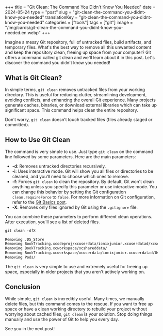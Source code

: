 +++
title = "Git Clean: The Command You Didn't Know You Needed"
date = 2024-05-24
type = "post"
slug = "git-clean-the-command-you-didnt-know-you-needed"
translationKey = "git-clean-the-command-you-didnt-know-you-needed"
categories = ["tools"]
tags = ["git"]
image = "/img/cards/git-clean-the-command-you-didnt-know-you-needed.en.webp"
+++

Imagine a messy Git repository, full of untracked files, build artifacts, and temporary files. What's the best way to remove all this unwanted content and keep the repository clean, freeing up space from your computer? Git offers a command called git clean and we'll learn about it in this post. Let's discover the command you didn't know you needed!

## What is Git Clean?

In simple terms, `git clean` removes untracked files from your working directory. This is useful for reducing clutter, streamlining development, avoiding conflicts, and enhancing the overall Git experience.  Many projects generate caches, binaries, or download external libraries which can take up significant space. This command helps clean the entire repository. 

Don't worry, `git clean` doesn't touch tracked files (files already staged or committed). 

## How to Use Git Clean

The command is very simple to use. Just type `git clean` on the command line followed by some parameters. Here are the main parameters:

- **-d**: Removes untracked directories recursively.
- **-i**: Uses interactive mode. Git will show you all files or directories to be cleaned, and you'll need to choose which ones to remove.
- **-f**: Forces `git clean` to clean the repository. By default, Git won't clean anything unless you specify this parameter or use interactive mode. You can change this behavior by setting the Git configuration `clean.requireForce` to `false`. For more information on Git configuration, refer to the [Git Basics post][git_basics_post].
- **-X**: Removes only files ignored by Git using the `.gitignore` file.

You can combine these parameters to perform different clean operations. After execution, you'll see a list of deleted files.

```txt
git clean -dfX

Removing .DS_Store
Removing BookTracking.xcodeproj/xcuserdata/ionixjunior.xcuserdatad/xcschemes/
Removing BookTracking.xcworkspace/xcshareddata/
Removing BookTracking.xcworkspace/xcuserdata/ionixjunior.xcuserdatad/UserInterfaceState.xcuserstate
Removing Pods/
```

The `git clean` is very simple to use and extremely useful for freeing up space, especially in older projects that you aren't actively working on.

## Conclusion

While simple, `git clean` is incredibly useful.  Many times, we manually delete files, but this command comes to the rescue. If you want to free up space or have a clean working directory to rebuild your project without worrying about cached files, `git clean` is your solution. Stop doing things manually and use the power of Git to help you every day.

See you in the next post!

[git_basics_post]: /en/git-basics-an-in-depth-look-at-essential-commands/